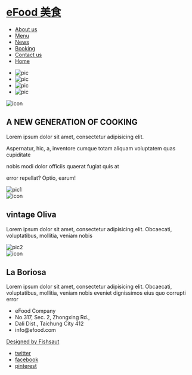 <!doctype html>
<html lang="zh-TW">
<head>
<meta charset="utf-8">
<title>eFood 美食餐廳</title>
<meta name="description" content="eFood 美食餐廳的描述說明">
<meta name="viewport" content="width=device-width">
<link rel="stylesheet" type="text/css" href="css/reset.css">
<link href="css/phone.css" rel="stylesheet" type="text/css" media="only screen and (max-width:800px)">
<link href="css/style.css" rel="stylesheet" type="text/css" media="only screen and (min-width:801px)">
<!--[if lte IE 8]><link href="css/style.css" rel="stylesheet" type="text/css"><![endif]-->
<link rel="stylesheet" type="text/css" href="css/jquery.bxslider.css">
<link rel="stylesheet" type="text/css" href="css/slicknav.css">
</head>

<body>
<!--[if lte IE 8]>
<div class="tooOld">您正在使用 <strong>非常古老</strong> 的瀏覽器！強烈的建議 <a href="http://browsehappy.com/" target="_blank">更新您的瀏覽器</a> ，來改善您的上網體驗。</div>
<![endif]-->
<div id="header">
  <div class="container">
    <h1><a href="index.html" title="eFood 首頁" id="logo">eFood 美食</a></h1>
    <div id="nav">
      <ul><li><a href="about.html" title="關於我們">About us</a></li><li><a href="menu.html" title="餐飲目錄">Menu</a></li><li><a href="news.html" title="最新消息">News</a></li><li><a href="booking.html" title="線上訂位">Booking</a></li><li><a href="contact.html" title="聯絡我們">Contact us</a></li><li class="home"><a href="index.html" title="回首頁">Home</a></li></ul>
    </div>
  </div>
  <div id="banner">
    <ul class="bxslider">
      <li><img src="img/banner01.jpg" alt="pic" /></li>
      <li><img src="img/banner02.jpg" alt="pic" /></li>
      <li><img src="img/banner03.jpg" alt="pic" /></li>
      <li><img src="img/banner04.jpg" alt="pic" /></li>
    </ul>
  </div>
</div>
<div id="aboutUs">
  <div class="container"> <img src="img/aboutusIcon.png" alt="icon">
    <h2>A NEW GENERATION OF COOKING</h2>
    <p>Lorem ipsum dolor sit amet, consectetur adipisicing elit. </p>
    <p>Aspernatur, hic, a, inventore cumque totam aliquam voluptatem quas cupiditate</p>
    <p>nobis modi dolor officiis quaerat fugiat quis at </p>
    <p>error repellat? Optio, earum!</p>
  </div>
</div>
<div id="content">
  <div class="container">
    <div class="clearfix"><img src="img/index1.jpg" alt="pic1" class="c2 floatLeft">
      <div class="c1 floatRight" id="indexInfo1"> <img src="img/index1Icon.png" alt="icon">
        <h2>vintage Oliva</h2>
        <p>Lorem ipsum dolor sit amet, consectetur adipisicing elit. Obcaecati, voluptatibus, mollitia, veniam nobis</p>
      </div>
    </div>
    <div class="clearfix"><img src="img/index2.jpg" alt="pic2" class="c2 floatRight">
      <div class="c1 floatLeft" id="indexInfo2"> <img src="img/index2Icon.png" alt="icon">
        <h2>La Boriosa</h2>
        <p>Lorem ipsum dolor sit amet, consectetur adipisicing elit. Obcaecati, voluptatibus, mollitia, veniam nobis eveniet dignissimos eius quo corrupti error</p>
      </div>
    </div>
  </div>
</div>
<div id="footer">
  <div class="container clearfix">
    <ul id="company">
      <li>eFood Company</li>
      <li>No.317, Sec. 2, Zhongxing Rd., </li>
      <li>Dali Dist., Taichung City 412</li>
      <li>info@efood.com</li>
    </ul>
    <a href="http://fishsaut.com" target="_blank" id="designer" title="魚躍創意">Designed by Fishsaut</a>
    <ul id="social">
      <li><a href="http://twitter.com" title="link to Twitter" target="_blank" class="twitter">twitter</a></li>
      <li><a href="http://facebook.com/fishsaut/" title="link to Facebook" target="_blank" class="facebook">facebook</a></li>
      <li><a href="http://pinterest.com" target="_blank" title="link to Pinterest" class="pinterest">pinterest</a></li>
    </ul>
  </div>
</div>
<script src="js/jquery-1.11.1.min.js"></script> 
<script src="js/jquery.bxslider.min.js"></script> 
<script src="js/jquery.slicknav.min.js"></script> 
<script>
$(function(){
	$('.bxslider').bxSlider({mode:'vertical',speed:1500,pause:6000,auto:true});
	$('#nav ul').slicknav({label:''});
});
</script>
</body>
</html>
